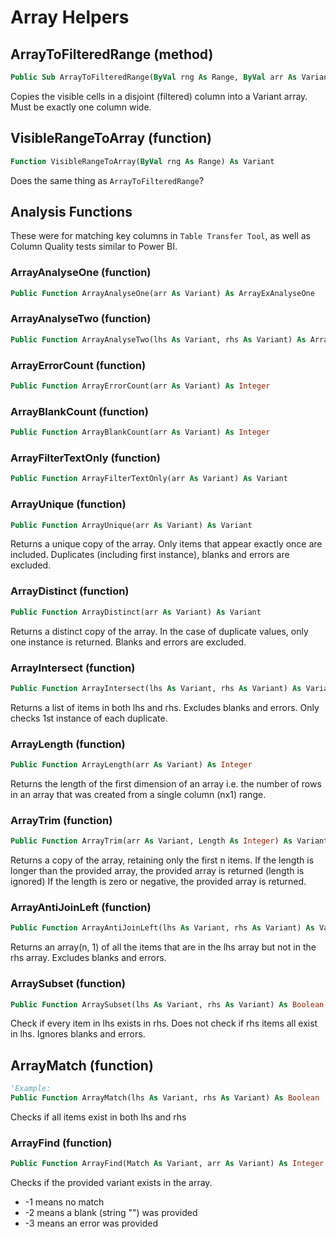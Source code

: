 # Array Helpers
## ArrayToFilteredRange (method)
```vb
Public Sub ArrayToFilteredRange(ByVal rng As Range, ByVal arr As Variant)
```
Copies the visible cells in a disjoint (filtered) column into a Variant array. Must be exactly one column wide.
## VisibleRangeToArray (function)
```vb
Function VisibleRangeToArray(ByVal rng As Range) As Variant
```
Does the same thing as `ArrayToFilteredRange`?

## Analysis Functions
These were for matching key columns in `Table Transfer Tool`, as well as Column Quality tests similar to Power BI.

### ArrayAnalyseOne (function)
```vb
Public Function ArrayAnalyseOne(arr As Variant) As ArrayExAnalyseOne
```

### ArrayAnalyseTwo (function)
```vb
Public Function ArrayAnalyseTwo(lhs As Variant, rhs As Variant) As ArrayExAnalyseTwo
```

### ArrayErrorCount (function)
```vb
Public Function ArrayErrorCount(arr As Variant) As Integer
```

### ArrayBlankCount (function)
```vb
Public Function ArrayBlankCount(arr As Variant) As Integer
```

### ArrayFilterTextOnly (function)
```vb
Public Function ArrayFilterTextOnly(arr As Variant) As Variant
```

### ArrayUnique (function)
```vb
Public Function ArrayUnique(arr As Variant) As Variant
```
Returns a unique copy of the array.
Only items that appear exactly once are included.
Duplicates (including first instance), blanks and errors are excluded.

### ArrayDistinct (function)
```vb
Public Function ArrayDistinct(arr As Variant) As Variant
```
Returns a distinct copy of the array.
In the case of duplicate values, only one instance is returned.
Blanks and errors are excluded.

### ArrayIntersect (function)
```vb
Public Function ArrayIntersect(lhs As Variant, rhs As Variant) As Variant
```
Returns a list of items in both lhs and rhs.
Excludes blanks and errors.
Only checks 1st instance of each duplicate.

### ArrayLength (function)
```vb
Public Function ArrayLength(arr As Variant) As Integer
```
Returns the length of the first dimension of an array
i.e. the number of rows in an array that was created from a single column (nx1) range.

### ArrayTrim (function)
```vb
Public Function ArrayTrim(arr As Variant, Length As Integer) As Variant
```
Returns a copy of the array, retaining only the first n items.
If the length is longer than the provided array,
the provided array is returned (length is ignored)
If the length is zero or negative, the provided array is returned.

### ArrayAntiJoinLeft (function)
```vb
Public Function ArrayAntiJoinLeft(lhs As Variant, rhs As Variant) As Variant
```
Returns an array(n, 1) of all the items that are in the lhs array but not in the rhs array. Excludes blanks and errors.

### ArraySubset (function)
```vb
Public Function ArraySubset(lhs As Variant, rhs As Variant) As Boolean
```
Check if every item in lhs exists in rhs.
Does not check if rhs items all exist in lhs.
Ignores blanks and errors.

## ArrayMatch (function)
```vb 
'Example:
Public Function ArrayMatch(lhs As Variant, rhs As Variant) As Boolean
```
Checks if all items exist in both lhs and rhs

### ArrayFind (function)
```vb
Public Function ArrayFind(Match As Variant, arr As Variant) As Integer
```
Checks if the provided variant exists in the array.
- -1 means no match
- -2 means a blank (string "") was provided
- -3 means an error was provided
